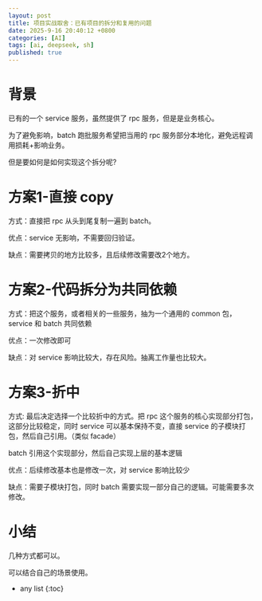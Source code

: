 ```yaml
---
layout: post
title: 项目实战取舍：已有项目的拆分和复用的问题
date: 2025-9-16 20:40:12 +0800
categories: [AI]
tags: [ai, deepseek, sh]
published: true
---
```



# 背景

已有的一个 service 服务，虽然提供了 rpc 服务，但是是业务核心。

为了避免影响，batch 跑批服务希望把当用的 rpc 服务部分本地化，避免远程调用损耗+影响业务。

但是要如何是如何实现这个拆分呢?

# 方案1-直接 copy

方式：直接把 rpc 从头到尾复制一遍到 batch。

优点：service 无影响，不需要回归验证。

缺点：需要拷贝的地方比较多，且后续修改需要改2个地方。

# 方案2-代码拆分为共同依赖

方式：把这个服务，或者相关的一些服务，抽为一个通用的 common 包，service 和 batch 共同依赖

优点：一次修改即可

缺点：对 service 影响比较大，存在风险。抽离工作量也比较大。

# 方案3-折中

方式: 最后决定选择一个比较折中的方式。把 rpc 这个服务的核心实现部分打包，这部分比较稳定，同时 service 可以基本保持不变，直接 service 的子模块打包，然后自己引用。（类似 facade）

batch 引用这个实现部分，然后自己实现上层的基本逻辑

优点：后续修改基本也是修改一次，对 service 影响比较少

缺点：需要子模块打包，同时 batch 需要实现一部分自己的逻辑。可能需要多次修改。

# 小结

几种方式都可以。

可以结合自己的场景使用。

* any list
{:toc}